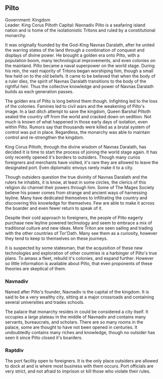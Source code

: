 ## Pilto
Government: Kingdom  
Leader: King Corus Piltoth
Capital: Navnadiv
Pilto is a seafaring island nation and is home of the isolationistic Tritons and ruled by a constitutional monarchy. 

It was originally founded by the God-King Navnas Daralath, after he united the warring states of the land through a combination of conquest and displays of divine power. He brought a golden era onto Pilto, with a population boom, many technological improvements, and even colonies on the mainland. Pilto became a naval superpower on the world stage. During his rein, the vast majority of Tritons began worshiping him, though a small few held on to the old beliefs. It came to be believed that when the body of a ruler dies, the spirit of Navnas Daralath transitions to the body of the rightful heir. Thus the collective knowledge and power of Navnas Daralath builds as each generation passes. 

The golden era of Pilto is long behind them though. Infighting led to the loss of the colonies. Famines led to civil wars and the weakening of Pilto's image. In a last ditch attempt to save the kingdom, Queen Barshal Piltoth sealed the country off from the world and cracked down on sedition. Not much is known of what happened in those early days of isolation, even within Pilto. Rumors say that thousands were killed as a brutal system of control was put in place. Regardless, the monarchy was able to maintain control and re-strengthen the kingdom.

King Corus Piltoth, through the divine wisdom of Navnas Daralath, has decided it is time to start the process of joining the world stage again. It has only recently opened it's borders to outsiders. Though many curios foreigners and merchants have visited, it's rare they are allowed to leave the designated port. Even diplomatic envoys rarely make it to a city.

Though outsiders question the true divinity of Navnas Daralath and the rulers he inhabits, it is know, at least in some circles, the clerics of this religion do channel their powers through him. Some of The Mages Society believe his power comes from strange and ancient ways of harnessing leyline. Many have dedicated themselves to infiltrating the country and discovering this knowledge for themselves. Few are able to make it across the boarder and even fewer return to speak of it.

Despite their cold approach to foreigners, the people of Pilto eagerly purchase new leyline powered technology and seem to embrace a mix of traditional culture and new ideas. More Triton are seen sailing and trading with the other countries of Tor'Dath. Many see them as a curiosity, however they tend to keep to themselves on these journeys.

It is suspected by some statesman, that the acquisition of these new technologies and exploration of other countries is a harbinger of Pilto's true plans. To amass a fleet, rebuild it's colonies, and expand further. However so little information is available about Pilto, that even proponents of these theories are skeptical of them.

### Navnadiv
Named after Pilto's founder, Navnadiv is the capital of the kingdom. It is said to be a very wealthy city, sitting at a major crossroads and containing several universities and trades schools. 

The palace that monarchy resides in could be considered a city itself. It occupies a large plateau in the middle of Navnadiv and contains many servants, bureaucrats, and scholars. There are so many rooms in the palace, some are thought to have not been opened in centuries. It undoubtedly contains many riches and knowledge, though no outsider has seen it since Pilto closed it's boarders.

### Raptdiv
The port facility open to foreigners. It is the only place outsiders are allowed to dock at and is where most business with them occurs. Port officials are very strict, and not afraid to imprison or kill those who violate their rules.
